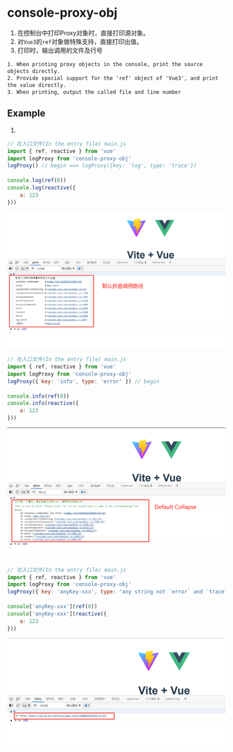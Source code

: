 # console-proxy-obj

1. 在控制台中打印Proxy对象时，直接打印源对象。
2. 对`Vue3`的`ref`对象做特殊支持，直接打印出值。
3. 打印时，输出调用的文件及行号

```
1. When printing proxy objects in the console, print the source objects directly.
2. Provide special support for the 'ref' object of 'Vue3', and print the value directly.
3. When printing, output the called file and line number
```

## Example
1. 
```js
// 在入口文件(In the entry file) main.js
import { ref, reactive } from 'vue'
import logProxy from 'console-proxy-obj'
logProxy() // begin === logProxy({key: 'log', type: 'trace'})

console.log(ref(0))
console.log(reactive({
    a: 123
}))
```
![console-proxy-ref1.png](https://raw.githubusercontent.com/M76chao/file/main/console-proxy-ref/console-proxy-ref1.png)



```js
// 在入口文件(In the entry file) main.js
import { ref, reactive } from 'vue'
import logProxy from 'console-proxy-obj'
logProxy({ key: 'info', type: 'error' }) // begin

console.info(ref(0))
console.info(reactive({
    a: 123
}))
```
![console-proxy-ref2.png](https://raw.githubusercontent.com/M76chao/file/main/console-proxy-ref/console-proxy-ref2.png)

```js
// 在入口文件(In the entry file) main.js
import { ref, reactive } from 'vue'
import logProxy from 'console-proxy-obj'
logProxy({ key: 'anyKey-xxx', type: 'any string not `error` and `trace`' }) // begin

console['anyKey-xxx'](ref(0))
console['anyKey-xxx'](reactive({
    a: 123
}))
```
![console-proxy-ref3.png](https://raw.githubusercontent.com/M76chao/file/main/console-proxy-ref/console-proxy-ref3.png)